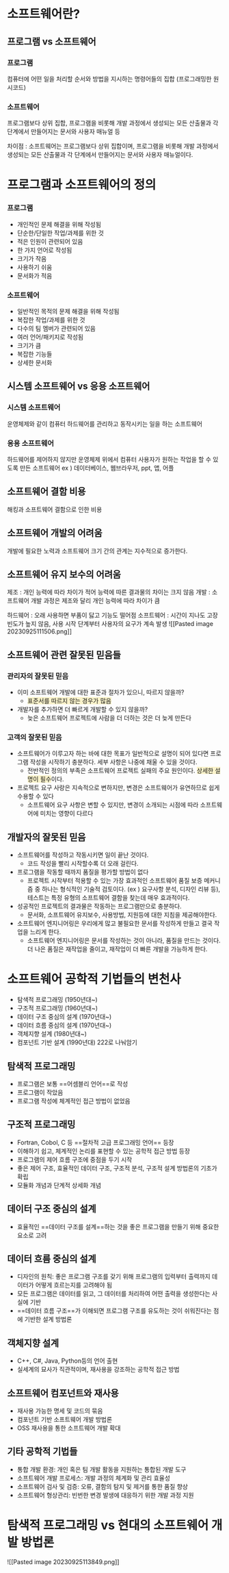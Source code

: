 # 소프트웨어란?
## 프로그램 vs 소프트웨어
### 프로그램
컴퓨터에 어떤 일을 처리할 순서와 방법을 지시하는 명령어들의 집합 (프로그래밍한 원시코드)
### 소프트웨어
프로그램보다 상위 집합, 프로그램을 비롯해 개발 과정에서 생성되는 모든 산출물과 각 단계에서 만들어지는 문서와 사용자 매뉴얼 등

차이점 : 소프트웨어는 프로그램보다 상위 집합이며, 프로그램을 비롯해 개발 과정에서 생성되는 모든 산출물과 각 단계에서 만들어지는 문서와 사용자 매뉴얼이다.
# 프로그램과 소프트웨어의 정의
### 프로그램
- 개인적인 문제 해결을 위해 작성됨 
-  단순한/단일한 작업/과제를 위한 것 
-  적은 인원이 관련되어 있음 
- 한 가지 언어로 작성됨 
-  크기가 작음 
-  사용하기 쉬움 
- 문서화가 적음
### 소프트웨어
- 일반적인 목적의 문제 해결을 위해 작성됨 
- 복잡한 작업/과제를 위한 것 
- 다수의 팀 멤버가 관련되어 있음 
-  여러 언어/패키지로 작성됨 
- 크기가 큼 
-  복잡한 기능들 
-  상세한 문서화

## 시스템 소프트웨어 vs 응용 소프트웨어

### 시스템 소프트웨어
운영체제와 같이 컴퓨터 하드웨어를 관리하고 동작시키는 일을 하는 소프트웨어
### 응용 소프트웨어
하드웨어를 제어하지 않지만 운영체제 위에서 컴퓨터 사용자가 원하는 작업을 할 수 있도록 만든 소프트웨어
ex ) 데이터베이스, 웹브라우저, ppt, 앱, 어플

## 소프트웨어 결함 비용
해킹과 소프트웨어 결함으로 인한 비용

## 소프트웨어 개발의 어려움
개발에 필요한 노력과 소프트웨어 크기 간의 관계는 지수적으로 증가한다.

## 소프트웨어 유지 보수의 어려움
제조 : 개인 능력에 따라 차이가 적어 능력에 따른 결과물의 차이는 크지 않음
개발 : 소프트웨어 개발 과정은 제조와 달리 개인 능력에 따라 차이가 큼

하드웨어 : 오래 사용하면 부품이 닳고 기능도 떨어점
소프트웨어 : 시간이 지나도 고장 빈도가 높지 않음, 사용 시작 단계부터 사용자의 요구가 계속 발생
![[Pasted image 20230925111506.png]]

## 소프트웨어 관련 잘못된 믿음들
### 관리자의 잘못된 믿음
- 이미 소프트웨어 개발에 대한 표준과 절차가 있으니, 따르지 않을까? 
	- <span style="background:rgba(240, 200, 0, 0.2)">표준서를 따르지 않는 경우가 많음</span>
- 개발자를 추가하면 더 빠르게 개발할 수 있지 않을까? 
	- 늦은 소프트웨어 프로젝트에 사람을 더 더하는 것은 더 늦게 만든다

### 고객의 잘못된 믿음
- 소프트웨어가 이루고자 하는 바에 대한 목표가 일반적으로 설명이 되어 있다면 프로그램 작성을 시작하기 충분하다. 세부 사항은 나중에 채울 수 있을 것이다. 
	- 전반적인 정의의 부족은 소프트웨어 프로젝트 실패의 주요 원인이다. <span style="background:rgba(240, 200, 0, 0.2)">상세한 설명이 필수</span>이다.
- 프로젝트 요구 사랑은 지속적으로 변하지만, 변경은 소프트웨어가 유연하므로 쉽게 수용할 수 있다 
	- 소프트웨어 요구 사항은 변할 수 있지만, 변경이 소개되는 시점에 따라 소프트웨어에 미치는 영향이 다르다

## 개발자의 잘못된 믿음
- 소프트웨어를 작성하고 작동시키면 일이 끝난 것이다.
	- 코드 작성을 빨리 시작할수록 더 오래 걸린다. 
- 프로그램을 작동할 때까지 품질을 평가할 방법이 없다
	- 프로젝트 시작부터 적용할 수 있는 가장 효과적인 소프트웨어 품질 보증 메커니즘 중 하나는 형식적인 기술적 검토이다. (ex ) 요구사항 분석, 디자인 리뷰 등), 테스트는 특정 유형의 소프트웨어 결함을 찾는데 매우 효과적이다.
- 성공적인 프로젝트의 결과물은 작동하는 프로그램만으로 충분하다.
	- 문서화, 소프트웨어 유지보수, 사용방법, 지원등에 대한 지침을 제공해야한다.
- 소프트웨어 엔지니어링은 우리에게 많고 불필요한 문서를 작성하게 만들고 결국 작업을 느리게 한다.
	- 소프트웨어 엔지니어링은 문서를 작성하는 것이 아니라, 품질을 만드는 것이다. 더 나은 품질은 재작업을 줄이고, 재작업이 더 빠른 개발을 가능하게 한다.

# 소프트웨어 공학적 기법들의 변천사

- 탐색적 프로그래밍 (1950년대~) 
- 구조적 프로그래밍 (1960년대~) 
- 데이터 구조 중심의 설계 (1970년대~) 
- 데이터 흐름 중심의 설계 (1970년대~) 
- 객체지향 설계 (1980년대~) 
-  컴포넌트 기반 설계 (1990년대)
222로 나눠암기
## 탐색적 프로그래밍
- 프로그램은 보통 ==어셈블리 언어==로 작성
- 프로그램이 작았음
- 프로그램 작성에 체계적인 접근 방법이 없었음
## 구조적 프로그래밍
- Fortran, Cobol, C 등 ==절차적 고급 프로그래밍 언어== 등장
- 이해하기 쉽고, 체계적인 논리를 표현할 수 있는 공학적 접근 방법 등장
- 프로그램의 제어 흐름 구조에 중점을 두기 시작
- 좋은 제어 구조, 효율적인 데이터 구조, 구조적 분석, 구조적 설계 방법론의 기초가 확립
- 모듈화 개념과 단계적 상세화 개념

## 데이터 구조 중심의 설계
- 효율적인 ==데이터 구조를 설계==하는 것을 좋은 프로그램을 만들기 위해 중요한 요소로 고려
## 데이터 흐름 중심의 설계
- 디자인의 원칙: 좋은 프로그램 구조를 갖기 위해 프로그램의 입력부터 출력까지 데이터가 어떻게 흐르는지를 고려해야 됨
- 모든 프로그램은 데이터를 읽고, 그 데이터를 처리하여 어떤 출력을 생성한다는 사실에 기반
- ==데이터 흐름 구조==가 이해되면 프로그램 구조를 유도하는 것이 쉬워진다는 점에 기반한 설계 방법론
## 객체지향 설계
- C++, C#, Java, Python등의 언어 출현
- 실세계의 묘사가 직관적이며, 재사용을 강조하는 공학적 접근 방법

## 소프트웨어 컴포넌트와 재사용
- 재사용 가능한 명세 및 코드의 묶음
- 컴포넌트 기반 소프트웨어 개발 방법론
- OSS 재사용을 통한 소프트웨어 개발 확대

## 기타 공학적 기법들
- 통합 개발 환경: 개인 혹은 팀 개발 활동을 지원하는 통합된 개발 도구 
- 소프트웨어 개발 프로세스: 개발 과정의 체계화 및 관리 효율성
- 소프트웨어 검사 및 검증: 오류, 결함의 탐지 및 제거를 통한 품질 향상 
-  소프트웨어 형상관리: 빈번한 변경 발생에 대응하기 위한 개발 과정 지원

# 탐색적 프로그래밍 vs 현대의 소프트웨어 개발 방법론

![[Pasted image 20230925113849.png]]



